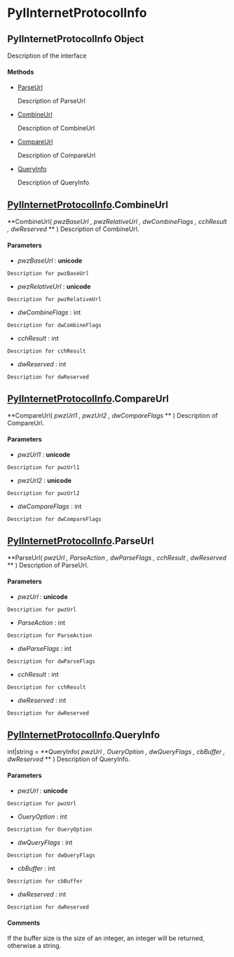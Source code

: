 # PyIInternetProtocolInfo

## PyIInternetProtocolInfo Object

Description of the interface

#### Methods


  - [ParseUrl](PyIInternetProtocolInfo.md#pyiinternetprotocolinfoparseurl)

    Description of ParseUrl&nbsp;

  - [CombineUrl](PyIInternetProtocolInfo.md#pyiinternetprotocolinfocombineurl)

    Description of CombineUrl&nbsp;

  - [CompareUrl](PyIInternetProtocolInfo.md#pyiinternetprotocolinfocompareurl)

    Description of CompareUrl&nbsp;

  - [QueryInfo](PyIInternetProtocolInfo.md#pyiinternetprotocolinfoqueryinfo)

    Description of QueryInfo&nbsp;

## [PyIInternetProtocolInfo](#pyiinternetprotocolinfo)\.CombineUrl

 **CombineUrl\( *pwzBaseUrl*  *, pwzRelativeUrl*  *, dwCombineFlags*  *, cchResult*  *, dwReserved* ** \)
Description of CombineUrl\.

#### Parameters


  -  *pwzBaseUrl* : **unicode** 

    Description for pwzBaseUrl

  -  *pwzRelativeUrl* : **unicode** 

    Description for pwzRelativeUrl

  -  *dwCombineFlags* : int

    Description for dwCombineFlags

  -  *cchResult* : int

    Description for cchResult

  -  *dwReserved* : int

    Description for dwReserved

## [PyIInternetProtocolInfo](#pyiinternetprotocolinfo)\.CompareUrl

 **CompareUrl\( *pwzUrl1*  *, pwzUrl2*  *, dwCompareFlags* ** \)
Description of CompareUrl\.

#### Parameters


  -  *pwzUrl1* : **unicode** 

    Description for pwzUrl1

  -  *pwzUrl2* : **unicode** 

    Description for pwzUrl2

  -  *dwCompareFlags* : int

    Description for dwCompareFlags

## [PyIInternetProtocolInfo](#pyiinternetprotocolinfo)\.ParseUrl

 **ParseUrl\( *pwzUrl*  *, ParseAction*  *, dwParseFlags*  *, cchResult*  *, dwReserved* ** \)
Description of ParseUrl\.

#### Parameters


  -  *pwzUrl* : **unicode** 

    Description for pwzUrl

  -  *ParseAction* : int

    Description for ParseAction

  -  *dwParseFlags* : int

    Description for dwParseFlags

  -  *cchResult* : int

    Description for cchResult

  -  *dwReserved* : int

    Description for dwReserved

## [PyIInternetProtocolInfo](#pyiinternetprotocolinfo)\.QueryInfo

int|string \= **QueryInfo\( *pwzUrl*  *, OueryOption*  *, dwQueryFlags*  *, cbBuffer*  *, dwReserved* ** \)
Description of QueryInfo\.

#### Parameters


  -  *pwzUrl* : **unicode** 

    Description for pwzUrl

  -  *OueryOption* : int

    Description for OueryOption

  -  *dwQueryFlags* : int

    Description for dwQueryFlags

  -  *cbBuffer* : int

    Description for cbBuffer

  -  *dwReserved* : int

    Description for dwReserved

#### Comments
If the buffer size is the size of an integer, an integer will be returned, otherwise a string\.
